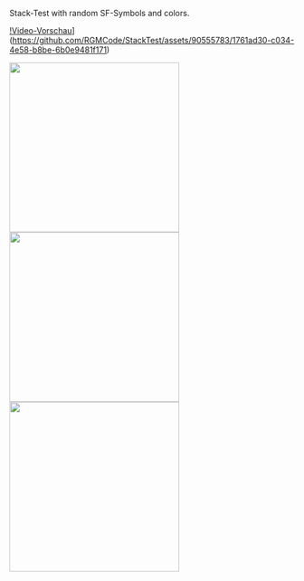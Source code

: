Stack-Test with random SF-Symbols and colors.

[!Video-Vorschau](https://github.com/RGMCode/StackTest/assets/90555783/34c30064-e7a7-4ae5-baf2-86c5b9d9be63)](https://github.com/RGMCode/StackTest/assets/90555783/1761ad30-c034-4e58-b8be-6b0e9481f171)

<img src="https://github.com/RGMCode/StackTest/assets/90555783/34c30064-e7a7-4ae5-baf2-86c5b9d9be63" style="width:300px;"/>
<img src="https://github.com/RGMCode/StackTest/assets/90555783/92075bb1-968a-4d48-a9c2-5538df7d4e31" style="width:300px;"/>
<img src="https://github.com/RGMCode/StackTest/assets/90555783/fbaee775-1def-4fe6-9c44-b92ecd196942" style="width:300px;"/>
